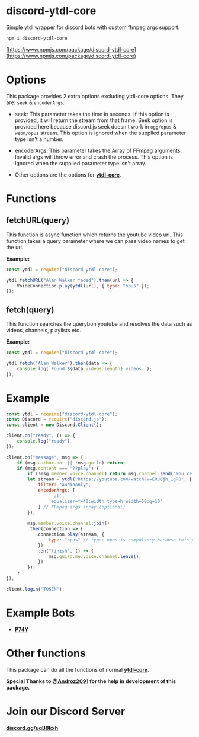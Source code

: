 # discord-ytdl-core
Simple ytdl wrapper for discord bots with custom ffmpeg args support.

```sh
npm i discord-ytdl-core
```

[https://www.npmjs.com/package/discord-ytdl-core](https://www.npmjs.com/package/discord-ytdl-core)

# Options
This package provides 2 extra options excluding ytdl-core options.
They are: `seek` & `encoderArgs`.
- seek: This parameter takes the time in seconds. 
If this option is provided, it will return the stream from that frame.
Seek option is provided here because discord.js seek doesn't work in `ogg/opus` & `webm/opus` stream.
This option is ignored when the supplied parameter type isn't a number.

- encoderArgs: This parameter takes the Array of FFmpeg arguments.
Invalid args will throw error and crash the process.
This option is ignored when the supplied parameter type isn't array.

- Other options are the options for **[ytdl-core](https://npmjs.com/package/ytdl-core)**.

# Functions
## fetchURL(query)
This function is async function which returns the youtube video url.
This function takes a query parameter where we can pass video names to get the url.

**Example:**

```js
const ytdl = require("discord-ytdl-core");

ytdl.fetchURL("Alan Walker faded").then(url => {
    VoiceConnection.play(ytdl(url), { type: "opus" });
});
```

## fetch(query)
This function searches the querybon youtube and resolves the data
such as videos, channels, playlists etc.

**Example:**

```js
const ytdl = require("discord-ytdl-core");

ytdl.fetch("Alan Walker").then(data => {
    console.log(`Found ${data.videos.length} videos.`);
});
```

# Example

```js
const ytdl = require("discord-ytdl-core");
const Discord = require("discord.js");
const client = new Discord.Client();

client.on("ready", () => {
    console.log("ready")
});

client.on("message", msg => {
    if (msg.author.bot || !msg.guild) return;
    if (msg.content === "??play") {
        if (!msg.member.voice.channel) return msg.channel.send("You're not in a voice channel?");
        let stream = ytdl("https://youtube.com/watch?v=ERu6jh_1gR0", {
            filter: "audioonly",
            encoderArgs: [
                '-af',
                'equalizer=f=40:width_type=h:width=50:g=10'
            ] // FFmpeg args array (optional)
        });
        
        msg.member.voice.channel.join()
        .then(connection => {
            connection.play(stream, {
                type: "opus" // type: opus is compulsory because this package returns opus stream
            })
            .on("finish", () => {
                msg.guild.me.voice.channel.leave();
            })
        });
    }
});

client.login("TOKEN");
```

# Example Bots
- **[P74Y](https://github.com/Snowflake107/P74Y)**

# Other functions
This package can do all the functions of normal **[ytdl-core](https://npmjs.com/package/ytdl-core)**.

**Special Thanks to [@Androz2091](https://github.com/Androz2091) for the help in development of this package.**

# Join our Discord Server
**[discord.gg/uqB8kxh](https://discord.gg/uqB8kxh)**
